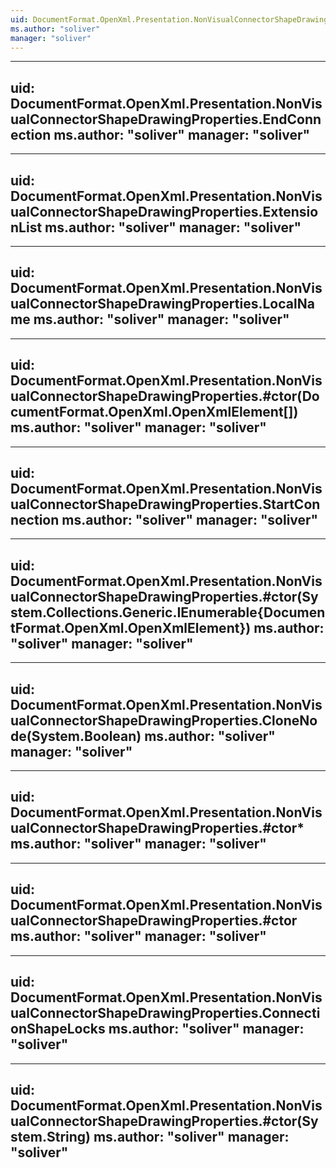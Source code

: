 ```yaml
---
uid: DocumentFormat.OpenXml.Presentation.NonVisualConnectorShapeDrawingProperties
ms.author: "soliver"
manager: "soliver"
---
```


---
uid: DocumentFormat.OpenXml.Presentation.NonVisualConnectorShapeDrawingProperties.EndConnection
ms.author: "soliver"
manager: "soliver"
---

---
uid: DocumentFormat.OpenXml.Presentation.NonVisualConnectorShapeDrawingProperties.ExtensionList
ms.author: "soliver"
manager: "soliver"
---

---
uid: DocumentFormat.OpenXml.Presentation.NonVisualConnectorShapeDrawingProperties.LocalName
ms.author: "soliver"
manager: "soliver"
---

---
uid: DocumentFormat.OpenXml.Presentation.NonVisualConnectorShapeDrawingProperties.#ctor(DocumentFormat.OpenXml.OpenXmlElement[])
ms.author: "soliver"
manager: "soliver"
---

---
uid: DocumentFormat.OpenXml.Presentation.NonVisualConnectorShapeDrawingProperties.StartConnection
ms.author: "soliver"
manager: "soliver"
---

---
uid: DocumentFormat.OpenXml.Presentation.NonVisualConnectorShapeDrawingProperties.#ctor(System.Collections.Generic.IEnumerable{DocumentFormat.OpenXml.OpenXmlElement})
ms.author: "soliver"
manager: "soliver"
---

---
uid: DocumentFormat.OpenXml.Presentation.NonVisualConnectorShapeDrawingProperties.CloneNode(System.Boolean)
ms.author: "soliver"
manager: "soliver"
---

---
uid: DocumentFormat.OpenXml.Presentation.NonVisualConnectorShapeDrawingProperties.#ctor*
ms.author: "soliver"
manager: "soliver"
---

---
uid: DocumentFormat.OpenXml.Presentation.NonVisualConnectorShapeDrawingProperties.#ctor
ms.author: "soliver"
manager: "soliver"
---

---
uid: DocumentFormat.OpenXml.Presentation.NonVisualConnectorShapeDrawingProperties.ConnectionShapeLocks
ms.author: "soliver"
manager: "soliver"
---

---
uid: DocumentFormat.OpenXml.Presentation.NonVisualConnectorShapeDrawingProperties.#ctor(System.String)
ms.author: "soliver"
manager: "soliver"
---
